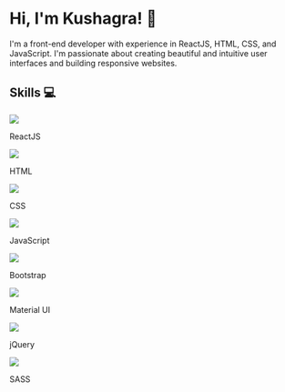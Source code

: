 
# Hi, I'm Kushagra! 👋

I'm a front-end developer with experience in ReactJS, HTML, CSS, and JavaScript. I'm passionate about creating beautiful and intuitive user interfaces and building responsive websites.

## Skills 💻

<div class="skills-container">
  <div class="skill">
    <img src="https://img.icons8.com/color/48/000000/react-native.png"/>
    <p>ReactJS</p>
  </div>
  <div class="skill">
    <img src="https://img.icons8.com/color/48/000000/html-5.png"/>
    <p>HTML</p>
  </div>
  <div class="skill">
    <img src="https://img.icons8.com/color/48/000000/css3.png"/>
    <p>CSS</p>
  </div>
  <div class="skill">
    <img src="https://img.icons8.com/color/48/000000/javascript.png"/>
    <p>JavaScript</p>
  </div>
  <div class="skill">
    <img src="https://img.icons8.com/color/48/000000/bootstrap.png"/>
    <p>Bootstrap</p>
  </div>
  <div class="skill">
    <img src="https://img.icons8.com/color/48/000000/material-ui.png"/>
    <p>Material UI</p>
  </div>
  <div class="skill">
    <img src="https://img.icons8.com/ios-filled/48/000000/jquery.png"/>
    <p>jQuery</p>
  </div>
  <div class="skill">
    <img src="https://img.icons8.com/color/48/000000/sass.png"/>
    <p>SASS</p>
  </div>
</div>




